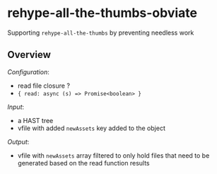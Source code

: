 # rehype-all-the-thumbs-obviate
Supporting `rehype-all-the-thumbs` by preventing needless work

## Overview

_Configuration_:
- read file closure ? 
- `{ read: async (s) => Promise<boolean> }`

_Input_:
- a HAST tree
- vfile with added `newAssets` key added to the object

_Output_:
- vfile with `newAssets` array filtered to only hold files that need to be generated based on the read function results
